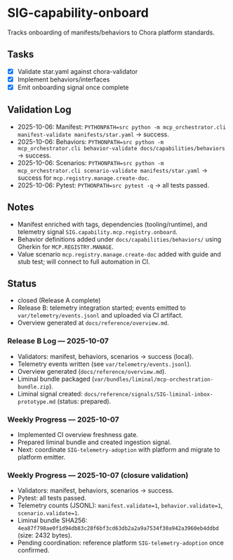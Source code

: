 # SIG-capability-onboard

Tracks onboarding of manifests/behaviors to Chora platform standards.

## Tasks
- [x] Validate star.yaml against chora-validator
- [x] Implement behaviors/interfaces
- [x] Emit onboarding signal once complete

## Validation Log
- 2025-10-06: Manifest: `PYTHONPATH=src python -m mcp_orchestrator.cli manifest-validate manifests/star.yaml` → success.
- 2025-10-06: Behaviors: `PYTHONPATH=src python -m mcp_orchestrator.cli behavior-validate docs/capabilities/behaviors` → success.
- 2025-10-06: Scenarios: `PYTHONPATH=src python -m mcp_orchestrator.cli scenario-validate manifests/star.yaml` → success for `mcp.registry.manage.create-doc`.
- 2025-10-06: Pytest: `PYTHONPATH=src pytest -q` → all tests passed.

## Notes
- Manifest enriched with tags, dependencies (tooling/runtime), and telemetry signal `SIG.capability.mcp.registry.onboard`.
- Behavior definitions added under `docs/capabilities/behaviors/` using Gherkin for `MCP.REGISTRY.MANAGE`.
- Value scenario `mcp.registry.manage.create-doc` added with guide and stub test; will connect to full automation in CI.

## Status
- closed (Release A complete)
- Release B: telemetry integration started; events emitted to `var/telemetry/events.jsonl` and uploaded via CI artifact.
- Overview generated at `docs/reference/overview.md`.

### Release B Log — 2025-10-07
- Validators: manifest, behaviors, scenarios → success (local).
- Telemetry events written (see `var/telemetry/events.jsonl`).
- Overview generated (`docs/reference/overview.md`).
- Liminal bundle packaged (`var/bundles/liminal/mcp-orchestration-bundle.zip`).
- Liminal signal created: `docs/reference/signals/SIG-liminal-inbox-prototype.md` (status: prepared).

### Weekly Progress — 2025-10-07
- Implemented CI overview freshness gate.
- Prepared liminal bundle and created ingestion signal.
- Next: coordinate `SIG-telemetry-adoption` with platform and migrate to platform emitter.

### Weekly Progress — 2025-10-07 (closure validation)
- Validators: manifest, behaviors, scenarios → success.
- Pytest: all tests passed.
- Telemetry counts (JSONL): `manifest.validate=1`, `behavior.validate=1`, `scenario.validate=1`.
- Liminal bundle SHA256: `4ea87f798ae0f1d94db83c28f6bf3cd63db2a2a9a7534f30a942a3960eb4ddbd` (size: 2432 bytes).
- Pending coordination: reference platform `SIG-telemetry-adoption` once confirmed.
